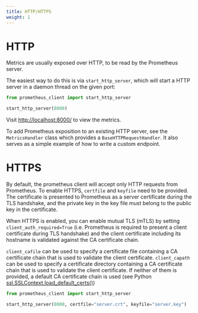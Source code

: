 ```yaml
---
title: HTTP/HTTPS
weight: 1
---
```


# HTTP

Metrics are usually exposed over HTTP, to be read by the Prometheus server.

The easiest way to do this is via `start_http_server`, which will start a HTTP
server in a daemon thread on the given port:

```python
from prometheus_client import start_http_server

start_http_server(8000)
```

Visit [http://localhost:8000/](http://localhost:8000/) to view the metrics.

To add Prometheus exposition to an existing HTTP server, see the `MetricsHandler` class
which provides a `BaseHTTPRequestHandler`. It also serves as a simple example of how
to write a custom endpoint.

# HTTPS

By default, the prometheus client will accept only HTTP requests from Prometheus.
To enable HTTPS, `certfile` and `keyfile` need to be provided. The certificate is
presented to Prometheus as a server certificate during the TLS handshake, and
the private key in the key file must belong to the public key in the certificate.

When HTTPS is enabled, you can enable mutual TLS (mTLS) by setting `client_auth_required=True`
(i.e. Prometheus is required to present a client certificate during TLS handshake) and the
client certificate including its hostname is validated against the CA certificate chain.

`client_cafile` can be used to specify a certificate file containing a CA certificate
chain that is used to validate the client certificate. `client_capath` can be used to
specify a certificate directory containing a CA certificate chain that is used to
validate the client certificate. If neither of them is provided, a default CA certificate
chain is used (see Python [ssl.SSLContext.load_default_certs()](https://docs.python.org/3/library/ssl.html#ssl.SSLContext.load_default_certs))

```python
from prometheus_client import start_http_server

start_http_server(8000, certfile="server.crt", keyfile="server.key")
```